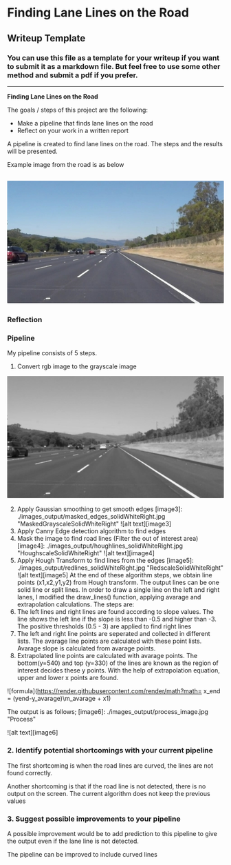 # **Finding Lane Lines on the Road** 

## Writeup Template

### You can use this file as a template for your writeup if you want to submit it as a markdown file. But feel free to use some other method and submit a pdf if you prefer.

---

**Finding Lane Lines on the Road**

The goals / steps of this project are the following:
* Make a pipeline that finds lane lines on the road
* Reflect on your work in a written report

A pipeline is created to find lane lines on the road. The steps and the results will be presented. 

Example image from the road is as below

[//]: # (Image References)

[image1]: ./test_images/solidWhiteRight.jpg "firstimage"
![alt text][image1]
---

### Reflection

### Pipeline 

My pipeline consists of 5 steps. 
1.  Convert rgb image to the grayscale image 

[image2]: ./images_output/blurgray_solidWhiteRight.jpg "BlurGrayscaleSolidWhiteRight"
![alt text][image2]

2.  Apply Gaussian smoothing to get smooth edges
[image3]: ./images_output/masked_edges_solidWhiteRight.jpg "MaskedGrayscaleSolidWhiteRight"
![alt text][image3]
3. Apply Canny Edge detection algorithm to find edges 
4. Mask the image to find road lines (Filter the out of interest area)
[image4]: ./images_output/houghlines_solidWhiteRight.jpg "HoughscaleSolidWhiteRight"
![alt text][image4]
5. Apply Hough Transform to find lines from the edges 
[image5]: ./images_output/redlines_solidWhiteRight.jpg "RedscaleSolidWhiteRight"
![alt text][image5]
At the end of these algorithm steps, we obtain line points (x1,x2,y1,y2) from Hough transform. 
The output lines can be one solid line or split lines. 
In order to draw a single line on the left and right lanes, I modified the draw_lines() function, applying avarage and extrapolation calculations. The steps are:
1. The left lines and right lines are found according to slope values. The line shows the left line if the slope is less than -0.5 and higher than -3.  The positive thresholds (0.5 - 3) are applied to find right lines
2. The left and right line points are seperated and collected in different lists. The avarage line points are calculated with these point lists. Avarage slope is calculated from avarage points.
4. Extrapolated line points are calculated with avarage points. The bottom(y=540) and top (y=330) of the lines are known as the region of interest decides these y points. With the help of extrapolation equation, upper and lower x points are found.  
	
![formula](https://render.githubusercontent.com/render/math?math= x_end = (yend-y_avarage)\m_avarage + x1)

The output is as follows;
[image6]: ./images_output/process_image.jpg "Process"

![alt text][image6]


### 2. Identify potential shortcomings with your current pipeline

The first shortcoming is when the road lines are curved, the lines are not found correctly.

Another shortcoming is that if the road line is not detected, there is no output on the screen. The current algorithm does not keep the previous values



### 3. Suggest possible improvements to your pipeline

A possible improvement would be to add prediction to this pipeline to give the output even if the lane line is not detected. 

The pipeline can be improved to include curved lines
